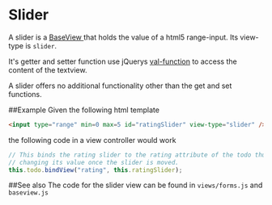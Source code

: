 Slider
======

A slider is a [ BaseView ](../baseview.md) that holds the value of a 
html5 range-input. Its view-type is `slider`.


It's getter and setter function use jQuerys [val-function](http://api.jquery.com/val/) to
access the content of the textview.

A slider offers no additional functionality other than the get and set functions.

##Example
Given the following html template

```html
<input type="range" min=0 max=5 id="ratingSlider" view-type="slider" />
````

the following code in a view controller would work

```javascript
// This binds the rating slider to the rating attribute of the todo thus
// changing its value once the slider is moved.
this.todo.bindView("rating", this.ratingSlider);
```


##See also
The code for the slider view can be found in `views/forms.js` and `baseview.js`
